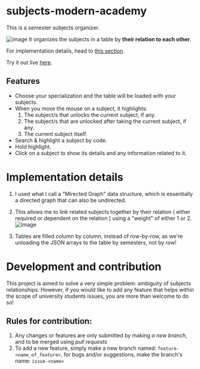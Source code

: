# subjects-modern-academy

This is a semester subjects organizer.

![image](https://github.com/SHADOWZXCV/subjects-modern-academy/assets/34347098/6df9a1e9-308f-4305-8334-d2111c0e569c)
It organizes the subjects in a table by **their relation to each other**.

For implementation details, head to [this section](#implementation-details).

Try it out live [here](https://shadowzxcv.github.io/subjects-modern-academy/).

## Features

- Choose your specialization and the table will be loaded with your subjects.
- When you move the mouse on a subject, it highlights:
  1. The subject/s that unlocks the current subject, if any.
  2. The subject/s that are unlocked after taking the current subject, if any.
  3. The current subject itself.
- Search & highlight a subject by code.
- Hold highlight.
- Click on a subject to show its details and any information related to it.

# Implementation details

1. I used what I call a "Mirected Graph" data structure, which is essentially a directed graph that can also be undirected.
2. This allows me to link related subjects together by their relation ( either required or dependent on the relation ) using a "weight" of either 1 or 2.
   ![image](https://github.com/SHADOWZXCV/subjects-modern-academy/assets/34347098/d62b663d-d6ed-4fd2-b7ab-ac06fd07b9de)

3. Tables are filled column by column, instead of row-by-row, as we're unloading the JSON arrays to the table by semesters, not by row!

# Development and contribution

This project is aimed to solve a very simple problem: ambiguity of subjects relationships.
However, if you would like to add any feature that helps within the scope of university students issues, you are more than welcome to do so!

## Rules for contribution:

1. Any changes or features are only submitted by making _a new branch_, and to be merged using _pull requests_
2. To add a new feature, simply make a new branch named: `feature-<name_of_feature>`, for bugs and/or suggestions, make the branch's name: `issue-<name>`
